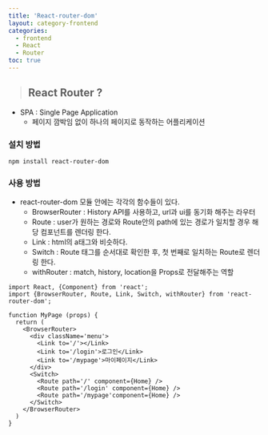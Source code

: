 ```yaml
---
title: 'React-router-dom'
layout: category-frontend
categories:
  - frontend
  - React
  - Router
toc: true
---
```


> ## React Router ?

- SPA : Single Page Application
  - 페이지 깜박임 없이 하나의 페이지로 동작하는 어플리케이션

### 설치 방법

```
npm install react-router-dom
```

### 사용 방법

- react-router-dom 모듈 안에는 각각의 함수들이 있다.
  - BrowserRouter : History API를 사용하고, url과 ui를 동기화 해주는 라우터
  - Route : user가 원하는 경로와 Route안의 path에 있는 경로가 일치할 경우 해당 컴포넌트를 렌더링 한다.
  - Link : html의 a태그와 비슷하다.
  - Switch : Route 태그를 순서대로 확인한 후, 첫 번째로 일치하는 Route로 렌더링 한다.
  - withRouter : match, history, location을 Props로 전달해주는 역할

```
import React, {Component} from 'react';
import {BrowserRouter, Route, Link, Switch, withRouter} from 'react-router-dom';

function MyPage (props) {
  return (
    <BrowserRouter>
      <div className='menu'>
        <Link to='/'></Link>
        <Link to='/login'>로그인</Link>
        <Link to='/mypage'>마이페이지</Link>
      </div>
      <Switch>
        <Route path='/' component={Home} />
        <Route path='/login' component={Home} />
        <Route path='/mypage'component={Home} />
      </Switch>
    </BrowserRouter>
  )
}
```
